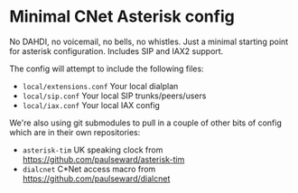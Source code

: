 # Minimal CNet Asterisk config

No DAHDI, no voicemail, no bells, no whistles.  Just a minimal starting point for asterisk configuration.  Includes SIP and IAX2 support.

The config will attempt to include the following files:
* `local/extensions.conf` Your local dialplan
* `local/sip.conf` Your local SIP trunks/peers/users
* `local/iax.conf` Your local IAX config

We're also using git submodules to pull in a couple of other bits of config which are in their own repositories:
* `asterisk-tim` UK speaking clock from https://github.com/paulseward/asterisk-tim
* `dialcnet` C*Net access macro from https://github.com/paulseward/dialcnet
